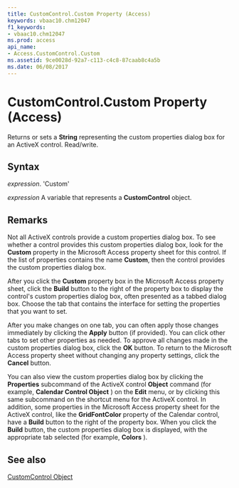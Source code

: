 ```yaml
---
title: CustomControl.Custom Property (Access)
keywords: vbaac10.chm12047
f1_keywords:
- vbaac10.chm12047
ms.prod: access
api_name:
- Access.CustomControl.Custom
ms.assetid: 9ce0028d-92a7-c113-c4c8-87caab8c4a5b
ms.date: 06/08/2017
---
```



# CustomControl.Custom Property (Access)

Returns or sets a  **String** representing the custom properties dialog box for an ActiveX control. Read/write.


## Syntax

 _expression_. 'Custom'

 _expression_ A variable that represents a **CustomControl** object.


## Remarks

Not all ActiveX controls provide a custom properties dialog box. To see whether a control provides this custom properties dialog box, look for the  **Custom** property in the Microsoft Access property sheet for this control. If the list of properties contains the name **Custom**, then the control provides the custom properties dialog box.

After you click the  **Custom** property box in the Microsoft Access property sheet, click the **Build** button to the right of the property box to display the control's custom properties dialog box, often presented as a tabbed dialog box. Choose the tab that contains the interface for setting the properties that you want to set.

After you make changes on one tab, you can often apply those changes immediately by clicking the  **Apply** button (if provided). You can click other tabs to set other properties as needed. To approve all changes made in the custom properties dialog box, click the **OK** button. To return to the Microsoft Access property sheet without changing any property settings, click the **Cancel** button.

You can also view the custom properties dialog box by clicking the  **Properties** subcommand of the ActiveX control **Object** command (for example, **Calendar Control Object** ) on the **Edit** menu, or by clicking this same subcommand on the shortcut menu for the ActiveX control. In addition, some properties in the Microsoft Access property sheet for the ActiveX control, like the **GridFontColor** property of the Calendar control, have a **Build** button to the right of the property box. When you click the **Build** button, the custom properties dialog box is displayed, with the appropriate tab selected (for example, **Colors** ).


## See also


[CustomControl Object](Access.CustomControl.md)

